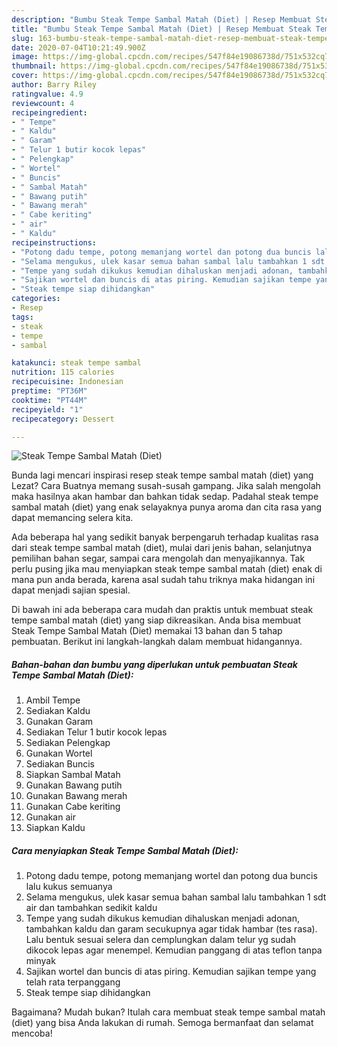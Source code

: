 ```yaml
---
description: "Bumbu Steak Tempe Sambal Matah (Diet) | Resep Membuat Steak Tempe Sambal Matah (Diet) Yang Paling Enak"
title: "Bumbu Steak Tempe Sambal Matah (Diet) | Resep Membuat Steak Tempe Sambal Matah (Diet) Yang Paling Enak"
slug: 163-bumbu-steak-tempe-sambal-matah-diet-resep-membuat-steak-tempe-sambal-matah-diet-yang-paling-enak
date: 2020-07-04T10:21:49.900Z
image: https://img-global.cpcdn.com/recipes/547f84e19086738d/751x532cq70/steak-tempe-sambal-matah-diet-foto-resep-utama.jpg
thumbnail: https://img-global.cpcdn.com/recipes/547f84e19086738d/751x532cq70/steak-tempe-sambal-matah-diet-foto-resep-utama.jpg
cover: https://img-global.cpcdn.com/recipes/547f84e19086738d/751x532cq70/steak-tempe-sambal-matah-diet-foto-resep-utama.jpg
author: Barry Riley
ratingvalue: 4.9
reviewcount: 4
recipeingredient:
- " Tempe"
- " Kaldu"
- " Garam"
- " Telur 1 butir kocok lepas"
- " Pelengkap"
- " Wortel"
- " Buncis"
- " Sambal Matah"
- " Bawang putih"
- " Bawang merah"
- " Cabe keriting"
- " air"
- " Kaldu"
recipeinstructions:
- "Potong dadu tempe, potong memanjang wortel dan potong dua buncis lalu kukus semuanya"
- "Selama mengukus, ulek kasar semua bahan sambal lalu tambahkan 1 sdt air dan tambahkan sedikit kaldu"
- "Tempe yang sudah dikukus kemudian dihaluskan menjadi adonan, tambahkan kaldu dan garam secukupnya agar tidak hambar (tes rasa). Lalu bentuk sesuai selera dan cemplungkan dalam telur yg sudah dikocok lepas agar menempel. Kemudian panggang di atas teflon tanpa minyak"
- "Sajikan wortel dan buncis di atas piring. Kemudian sajikan tempe yang telah rata terpanggang"
- "Steak tempe siap dihidangkan"
categories:
- Resep
tags:
- steak
- tempe
- sambal

katakunci: steak tempe sambal 
nutrition: 115 calories
recipecuisine: Indonesian
preptime: "PT36M"
cooktime: "PT44M"
recipeyield: "1"
recipecategory: Dessert

---
```



![Steak Tempe Sambal Matah (Diet)](https://img-global.cpcdn.com/recipes/547f84e19086738d/751x532cq70/steak-tempe-sambal-matah-diet-foto-resep-utama.jpg)

Bunda lagi mencari inspirasi resep steak tempe sambal matah (diet) yang Lezat? Cara Buatnya memang susah-susah gampang. Jika salah mengolah maka hasilnya akan hambar dan bahkan tidak sedap. Padahal steak tempe sambal matah (diet) yang enak selayaknya punya aroma dan cita rasa yang dapat memancing selera kita.

Ada beberapa hal yang sedikit banyak berpengaruh terhadap kualitas rasa dari steak tempe sambal matah (diet), mulai dari jenis bahan, selanjutnya pemilihan bahan segar, sampai cara mengolah dan menyajikannya. Tak perlu pusing jika mau menyiapkan steak tempe sambal matah (diet) enak di mana pun anda berada, karena asal sudah tahu triknya maka hidangan ini dapat menjadi sajian spesial.




Di bawah ini ada beberapa cara mudah dan praktis untuk membuat steak tempe sambal matah (diet) yang siap dikreasikan. Anda bisa membuat Steak Tempe Sambal Matah (Diet) memakai 13 bahan dan 5 tahap pembuatan. Berikut ini langkah-langkah dalam membuat hidangannya.

<!--inarticleads1-->

##### Bahan-bahan dan bumbu yang diperlukan untuk pembuatan Steak Tempe Sambal Matah (Diet):

1. Ambil  Tempe
1. Sediakan  Kaldu
1. Gunakan  Garam
1. Sediakan  Telur 1 butir kocok lepas
1. Sediakan  Pelengkap
1. Gunakan  Wortel
1. Sediakan  Buncis
1. Siapkan  Sambal Matah
1. Gunakan  Bawang putih
1. Gunakan  Bawang merah
1. Gunakan  Cabe keriting
1. Gunakan  air
1. Siapkan  Kaldu




<!--inarticleads2-->

##### Cara menyiapkan Steak Tempe Sambal Matah (Diet):

1. Potong dadu tempe, potong memanjang wortel dan potong dua buncis lalu kukus semuanya
1. Selama mengukus, ulek kasar semua bahan sambal lalu tambahkan 1 sdt air dan tambahkan sedikit kaldu
1. Tempe yang sudah dikukus kemudian dihaluskan menjadi adonan, tambahkan kaldu dan garam secukupnya agar tidak hambar (tes rasa). Lalu bentuk sesuai selera dan cemplungkan dalam telur yg sudah dikocok lepas agar menempel. Kemudian panggang di atas teflon tanpa minyak
1. Sajikan wortel dan buncis di atas piring. Kemudian sajikan tempe yang telah rata terpanggang
1. Steak tempe siap dihidangkan




Bagaimana? Mudah bukan? Itulah cara membuat steak tempe sambal matah (diet) yang bisa Anda lakukan di rumah. Semoga bermanfaat dan selamat mencoba!
